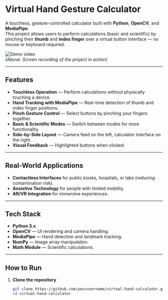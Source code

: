 # Virtual Hand Gesture Calculator

A touchless, gesture-controlled calculator built with **Python**, **OpenCV**, and **MediaPipe**.  
This project allows users to perform calculations (basic and scientific) by pinching their **thumb** and **index finger** over a virtual button interface — no mouse or keyboard required.

![Demo video](demo.gif)  
*(Above: Screen recording of the project in action)*

---

##  Features
- **Touchless Operation** — Perform calculations without physically touching a device.
- **Hand Tracking with MediaPipe** — Real-time detection of thumb and index finger positions.
- **Pinch Gesture Control** — Select buttons by pinching your fingers together.
- **Basic & Scientific Modes** — Switch between modes for more functionality.
- **Side-by-Side Layout** — Camera feed on the left, calculator interface on the right.
- **Visual Feedback** — Highlighted buttons when clicked.

---

## Real-World Applications
- **Contactless Interfaces** for public kiosks, hospitals, or labs (reducing contamination risk).
- **Assistive Technology** for people with limited mobility.
- **AR/VR Integration** for immersive experiences.

---

## Tech Stack
- **Python 3.x**
- **OpenCV** — UI rendering and camera handling.
- **MediaPipe** — Hand detection and landmark tracking.
- **NumPy** — Image array manipulation.
- **Math Module** — Scientific calculations.

---

## How to Run
1. **Clone the repository**
   ```bash
   git clone https://github.com/yourusername/virtual-hand-calculator.git
   cd virtual-hand-calculator
